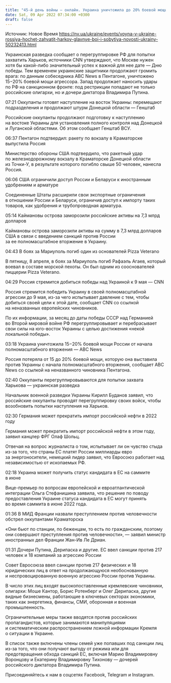 ```yaml
---
title: "45-й день войны — онлайн. Украина уничтожила до 20% боевой мощи РФ, разведка узнала о планах агрессора захватить Харьков"
date: Sat, 09 Apr 2022 07:34:00 +0300
draft: false
---
```

Источник: Новое Время https://nv.ua/ukraine/events/voyna-v-ukraine-rossiya-hochet-zahvatit-harkov-glavnye-boi-i-sobytiya-novosti-ukrainy-50232413.html


Украинская разведка сообщает о перегруппировке РФ для попытки захватить Харьков, источники CNN утверждают, что Москве нужен хотя бы какой-либо значительный успех к важной для нее дате — Дню победы. Тем временем украинские защитники продолжают громить врага: по данным собеседника ABC News в Пентагоне, уничтожено 15−20% боевой мощи агрессора. Запад продолжает наносить удары по РФ на санкционном фронте: под рестрикции попадают не только российские олигархи, но и дочери диктатора Владимира Путина.





07:21 Оккупанты готовят наступление на восток Украины: перемещают подразделения и продолжают штурм Донецкой области — Генштаб

Российские оккупанты продолжают подготовку к наступлению на востоке Украины для установления полного контроля над Донецкой и Луганской областями. Об этом сообщает Генштаб ВСУ.

06:37 Пентагон подтвердил: ракету по вокзалу в Краматорске выпустила Россия

Министерство обороны США подтвердило, что ракетный удар по железнодорожному вокзалу в Краматорске Донецкой области из Точки-У, в результате которого погибло свыше 50 человек, нанесла Россия.

06:06 США ограничили доступ России и Беларуси к иностранным удобрениям и арматуре

Соединенные Штаты расширили свои экспортные ограничения в отношении России и Беларуси, ограничив доступ к импорту таких товаров, как удобрения и трубопроводная арматура.

05:14 Каймановы острова заморозили российские активы на 7,3 млрд долларов

Каймановы острова заморозили активы на сумму в 7,3 млрд долларов США в связи с введением санкций против России за ее полномасштабное вторжение в Украину.

04:43 В боях за Мариуполь погиб один из основателей Pizza Veterano

В пятницу, 8 апреля, в боях за Мариуполь погиб Рафаэль Агаев, который воевал в составе морской пехоты. Он был одним из сооснователей пиццерии Pizza Veterano.

04:29 Россия стремится добиться победы над Украиной к 9 мая — CNN

Россия стремится победить Украину в своей полномасштабной агрессии до 9 мая, из-за чего испытывает давление с тем, чтобы добиться своей цели к этой дате, сообщает CNN со ссылкой на неназванных европейских чиновников.

По их информации, за месяц до даты победы СССР над Германией во Второй мировой войне РФ перегруппировывает и перебрасывает свои силы на юго-восток Украины с целью достижения «некой локальной победы».

03:18 Украина уничтожила 15−20% боевой мощи России от начала полномасштабного вторжения — ABC News

Россия потеряла от 15 до 20% боевой мощи, которую она выставила против Украины с начала полномасштабного вторжения, сообщает ABC News со ссылкой на неназванного чиновника Пентагона.

02:40 Оккупанты перегруппировываются для попытки захвата Харькова — украинская разведка

Начальник военной разведки Украины Кирилл Буданов заявил, что российские оккупанты проводят перегруппировку своих войск, чтобы возобновить попытки наступления на Харьков.

02:30 Германия может прекратить импорт российской нефти в 2022 году

Германия может прекратить импорт российской нефти в этом году, заявил канцлер ФРГ Олаф Шольц.

Отвечая на вопрос журналиста о том, испытывает ли он чувство стыда из-за того, что страны ЕС платят России миллиарды евро за энергоносители, немецкий лидер заявил, что Евросоюз работает над независимостью от ископаемых РФ.

02:18 Украина может получить статус кандидата в ЕС на саммите в июне

Вице-премьер по вопросам европейской и евроатлантической интеграции Ольга Стефанишина заявила, что решение по поводу предоставления Украине статуса кандидата в ЕС могут принять во время саммита в июне 2022 года.

01:36 В МИД Франции назвали преступлением против человечности обстрел оккупантами Краматорска

«Они бьют по станции, по беженцам, то есть по гражданским, поэтому они совершают преступления против человечности», — заявил министр иностранных дел Франции Жан-Ив Ле Дриан.

01:31 Дочери Путина, Дерипаска и другие. ЕС ввел санкции против 217 человек и 18 компаний за агрессию России

Совет Евросоюза ввел санкции против 217 физических и 18 юридических лиц в ответ на продолжающуюся необоснованную и неспровоцированную военную агрессию России против Украины.

В число этих лиц входят высокопоставленные кремлевские чиновники, олигархи: Моше Кантор, Борис Ротенберг и Олег Дерипаска, другие видные бизнесмены, работающие в ключевых секторах экономики, таких как энергетика, финансы, СМИ, оборонная и военная промышленность.

Ограничительные меры также вводятся против российских пропагандистов, которые занимаются манипуляциями и систематическим распространением ложной информации Кремля о ситуации в Украине.

В список также включены члены семей уже попавших под санкции лиц из-за того, что они получают выгоду от режима или для предотвращения обхода санкций ЕС, включая Марию Владимировну Воронцову и Екатерину Владимировну Тихонову — дочерей российского диктатора Владимира Путина.

Присоединяйтесь к нам в соцсетях Facebook, Telegram и Instagram.
